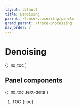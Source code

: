 ```yaml
---
layout: default
title: Denoising
parent: /trace-processing/panels
grand_parent: /trace-processing
nav_order: 7
---
```


# Denoising
{: .no_toc }

## Panel components
{: .no_toc .text-delta }

1. TOC
{:toc}



